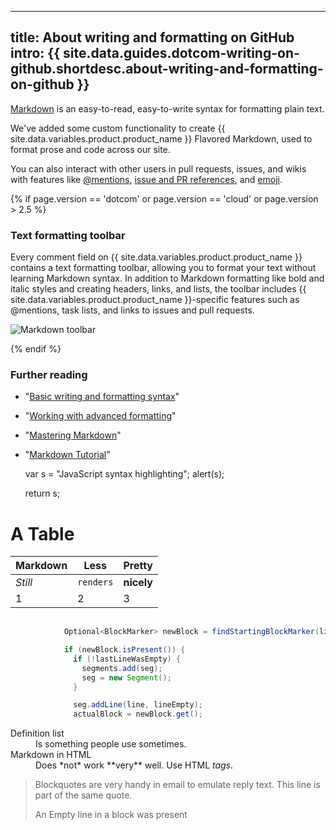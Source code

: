 
---
title: About writing and formatting on GitHub
intro: {{ site.data.guides.dotcom-writing-on-github.shortdesc.about-writing-and-formatting-on-github }}
---

[Markdown](http://daringfireball.net/projects/markdown/) is an easy-to-read, easy-to-write syntax for formatting plain text.

We've added some custom functionality to create {{ site.data.variables.product.product_name }} Flavored Markdown, used to format prose and code across our site.

You can also interact with other users in pull requests, issues, and wikis with features like [@mentions](/articles/basic-writing-and-formatting-syntax/#mentioning-users-and-teams), [issue and PR references](/articles/basic-writing-and-formatting-syntax/#referencing-issues-and-pull-requests), and [emoji](/articles/basic-writing-and-formatting-syntax/#using-emoji).

{% if page.version == 'dotcom' or page.version == 'cloud' or page.version > 2.5 %}

### Text formatting toolbar
Every comment field on {{ site.data.variables.product.product_name }} contains a text formatting toolbar, allowing you to format your text without learning Markdown syntax. In addition to Markdown formatting like bold and italic styles and creating headers, links, and lists, the toolbar includes {{ site.data.variables.product.product_name }}-specific features such as @mentions, task lists, and links to issues and pull requests.

![Markdown toolbar](/assets/images/help/writing/markdown-toolbar.gif)

{% endif %}

### Further reading

- "[Basic writing and formatting syntax](/articles/basic-writing-and-formatting-syntax)"
- "[Working with advanced formatting](/articles/working-with-advanced-formatting)"
- "[Mastering Markdown](https://guides.github.com/features/mastering-markdown/)"
- "[Markdown Tutorial](http://markdowntutorial.com/)"


     var s = "JavaScript syntax highlighting";
     alert(s);
    
     return s;

A Table
=======

Markdown | Less | Pretty
--- | --- | ---
*Still* | `renders` | **nicely**
1 | 2 | 3

```java
            
            Optional<BlockMarker> newBlock = findStartingBlockMarker(line);

            if (newBlock.isPresent()) {
              if (!lastLineWasEmpty) {
                segments.add(seg);
                seg = new Segment();
              }

              seg.addLine(line, lineEmpty);
              actualBlock = newBlock.get();
```

<dl>
  <dt>Definition list</dt>
  <dd>Is something people use sometimes.</dd>

  <dt>Markdown in HTML</dt>
  <dd>Does *not* work **very** well. Use HTML <em>tags</em>.</dd>
</dl>

> Blockquotes are very handy in email to emulate reply text.
> This line is part of the same quote.
>
> An Empty line in a block was present
